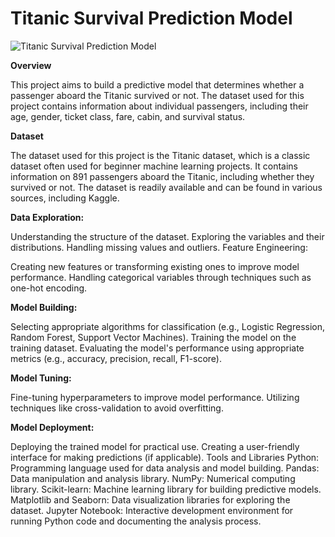 # Titanic Survival Prediction Model
![Titanic Survival Prediction Model](https://github.com/NomanAli5700/Titanic-Survival-Codesoft/assets/145667163/06f5d3fa-4374-4248-86d5-3ec42a898371)

**Overview**

This project aims to build a predictive model that determines whether a passenger aboard the Titanic survived or not. The dataset used for this project contains information about individual passengers, including their age, gender, ticket class, fare, cabin, and survival status.

**Dataset**

The dataset used for this project is the Titanic dataset, which is a classic dataset often used for beginner machine learning projects. It contains information on 891 passengers aboard the Titanic, including whether they survived or not. The dataset is readily available and can be found in various sources, including Kaggle.

**Data Exploration:**

Understanding the structure of the dataset.
Exploring the variables and their distributions.
Handling missing values and outliers.
Feature Engineering:

Creating new features or transforming existing ones to improve model performance.
Handling categorical variables through techniques such as one-hot encoding.

**Model Building:**

Selecting appropriate algorithms for classification (e.g., Logistic Regression, Random Forest, Support Vector Machines).
Training the model on the training dataset.
Evaluating the model's performance using appropriate metrics (e.g., accuracy, precision, recall, F1-score).

**Model Tuning:**

Fine-tuning hyperparameters to improve model performance.
Utilizing techniques like cross-validation to avoid overfitting.

**Model Deployment:**

Deploying the trained model for practical use.
Creating a user-friendly interface for making predictions (if applicable).
Tools and Libraries
Python: Programming language used for data analysis and model building.
Pandas: Data manipulation and analysis library.
NumPy: Numerical computing library.
Scikit-learn: Machine learning library for building predictive models.
Matplotlib and Seaborn: Data visualization libraries for exploring the dataset.
Jupyter Notebook: Interactive development environment for running Python code and documenting the analysis process.
